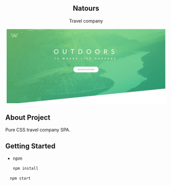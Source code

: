 <h2 align="center">Natours</h3>

  <p align="center">
    Travel company
    <br />
</p>

<!-- ABOUT THE PROJECT -->
![Alt text](/img/Natours.png?raw=true "Natours")

## About Project
<p>
Pure CSS travel company SPA.
</p>

## Getting Started


* npm
  ```sh
  npm install
  ```

```sh
  npm start
  ```
